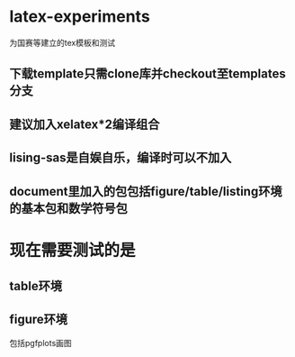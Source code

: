 # latex-experiments
为国赛等建立的tex模板和测试

## 下载template只需clone库并checkout至templates分支
## 建议加入xelatex*2编译组合
## lising-sas是自娱自乐，编译时可以不加入
## document里加入的包包括figure/table/listing环境的基本包和数学符号包

# 现在需要测试的是
## table环境
## figure环境
包括pgfplots画图
